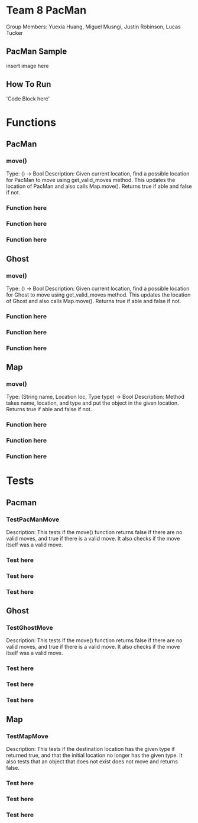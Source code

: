 # Team 8 PacMan

Group Members: Yuexia Huang, Miguel Musngi, Justin Robinson, Lucas Tucker

## PacMan Sample
insert image here

## How To Run
'Code Block here'

# Functions
## PacMan

### move()
Type: () -> Bool
Description: Given current location, find a possible location for PacMan to move
using get_valid_moves method. This updates the location of PacMan and also calls
Map.move(). Returns true if able and false if not.

### Function here

### Function here

### Function here

## Ghost

### move()
Type: () -> Bool
Description: Given current location, find a possible location for Ghost to move
using get_valid_moves method. This updates the location of Ghost and also calls
Map.move(). Returns true if able and false if not.

### Function here

### Function here

### Function here

## Map

### move()
Type: (String name, Location loc, Type type) -> Bool
Description: Method takes name, location, and type and put the object in the given
location. Returns true if able and false if not. 

### Function here

### Function here

### Function here

# Tests

## Pacman

### TestPacManMove
Description: This tests if the move() function returns false if there are no valid
moves, and true if there is a valid move. It also checks if the move itself was
a valid move.

### Test here

### Test here

### Test here

## Ghost

### TestGhostMove
Description: This tests if the move() function returns false if there are no valid
moves, and true if there is a valid move. It also checks if the move itself was
a valid move. 

### Test here

### Test here

### Test here

## Map

### TestMapMove
Description: This tests if the destination location has the given type if returned
true, and that the initial location no longer has the given type. It also tests that
an object that does not exist does not move and returns false. 

### Test here

### Test here

### Test here

